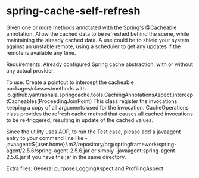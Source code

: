 # spring-cache-self-refresh
Given one or more methods annotated with the Spring's @Cacheable annotation. Allow the cached data to be refreshed behind the scene, while maintaining the already cached data. 
A use could be to shield your system against an unstable remote, using a scheduler to get any updates if the remote is available any time.

Requirements:
Already configured Spring cache abstraction, with or without any actual provider.

To use:
Create a pointcut to intercept the cacheable packages/classes/methods with io.github.yantrashala.springcache.tools.CachingAnnotationsAspect.interceptCacheables(ProceedingJoinPoint)
This class register the invocations, keeping a copy of all arguments used for the invocation.
CacheOperations class provides the refresh cache method that causes all cached invocations to be re-triggered, resulting in update of the cached values.

Since the utility uses AOP, to run the Test case, please add a javaagent entry to your command line like -javaagent:${user.home}/.m2/repository/org/springframework/spring-agent/2.5.6/spring-agent-2.5.6.jar
or simply
-javaagent:spring-agent-2.5.6.jar   if you have the jar in the same directory.


Extra files:
General purpose LoggingAspect and ProfilingAspect

